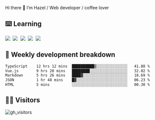 
Hi there 👋 I’m Hazel / Web developer / coffee lover

## ⌨️ Learning

<samp>
 <a href="https://github.com/vuejs/core"><img src="https://api.iconify.design/logos:vue.svg" /></a>
  <a href="https://github.com/vuejs/core"><img src="https://api.iconify.design/logos:react.svg" /></a>
  <a href="https://github.com/vitejs/vite"><img src="https://api.iconify.design/logos:vitejs.svg" /></a>
  <a href="https://github.com/microsoft/TypeScript"><img src="https://api.iconify.design/logos:typescript-icon.svg" /></a> 
  <a href="https://github.com/unocss/unocss"><img src="https://api.iconify.design/logos:unocss.svg" /></a>
  

</samp>


## 🦀 Weekly development breakdown

<!--START_SECTION:waka-->

```txt
TypeScript    12 hrs 12 mins  ██████████▒░░░░░░░░░░░░░░   41.88 %
Vue.js        9 hrs 20 mins   ████████░░░░░░░░░░░░░░░░░   32.02 %
Markdown      5 hrs 26 mins   ████▓░░░░░░░░░░░░░░░░░░░░   18.69 %
JSON          1 hr 48 mins    █▓░░░░░░░░░░░░░░░░░░░░░░░   06.23 %
HTML          5 mins          ░░░░░░░░░░░░░░░░░░░░░░░░░   00.30 %
```

<!--END_SECTION:waka-->
## 👬🏻 Visitors

![gh_visitors](https://profile-counter.glitch.me/Hazel-Lin/count.svg)

